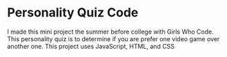 # Personality Quiz Code

I made this mini project the summer before college with Girls Who Code.
This personality quiz is to determine if you are prefer one 
video game over another one. This project uses JavaScript, HTML, and CSS